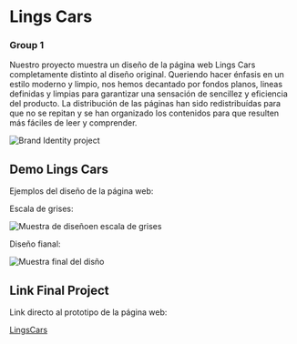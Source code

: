 
# Lings Cars
### Group 1

Nuestro proyecto muestra un diseño de la página web Lings Cars completamente distinto al diseño original. Queriendo hacer énfasis en un estilo moderno y limpio, nos hemos decantado por fondos planos, lineas definidas y limpias para garantizar una sensación de sencillez y eficiencia del producto. La distribución de las páginas han sido redistribuídas para que no se repitan y se han organizado los contenidos para que resulten más fáciles de leer y comprender.

<image src='/.github/images/Group 22.jpg' alt='Brand Identity project'>


## Demo Lings Cars

Ejemplos del diseño de la página web:

Escala de grises: 

<image src='/.github/images/Group 23.jpg' alt='Muestra de diseñoen escala de grises'>

Diseño fianal:

<image src='/.github/images/...' alt='Muestra final del disño'>

## Link Final Project

Link directo al prototipo de la página web:

[LingsCars](https://www.)

## 




